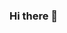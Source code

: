 ### Hi there 👋

<!--
**z8lc/z8lc** is a ✨ _special_ ✨ repository because its `README.md` (this file) appears on your GitHub profile.

Here are some ideas to get you started:

https://img.shields.io/appveyor/build/z8lc/z7lc?label=views&logoColor=blue&style=for-the-badge

- 🔭 I’m currently working on ...
- 🌱 I’m currently learning ...
- 👯 I’m looking to collaborate on ...
- 🤔 I’m looking for help with ...
- 💬 Ask me about ...
- 📫 How to reach me: ...
- 😄 Pronouns: ...
- ⚡ Fun fact: ...
-->
